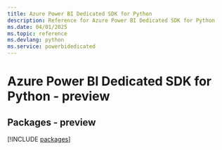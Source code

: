 ```yaml
---
title: Azure Power BI Dedicated SDK for Python
description: Reference for Azure Power BI Dedicated SDK for Python
ms.date: 04/01/2025
ms.topic: reference
ms.devlang: python
ms.service: powerbidedicated
---
```

# Azure Power BI Dedicated SDK for Python - preview
## Packages - preview
[!INCLUDE [packages](power-bi-dedicated-index.md)]